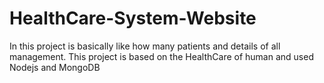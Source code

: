 # HealthCare-System-Website
In this project is basically like how many patients and details of all management.
This project is based on the HealthCare of human and used Nodejs and MongoDB
